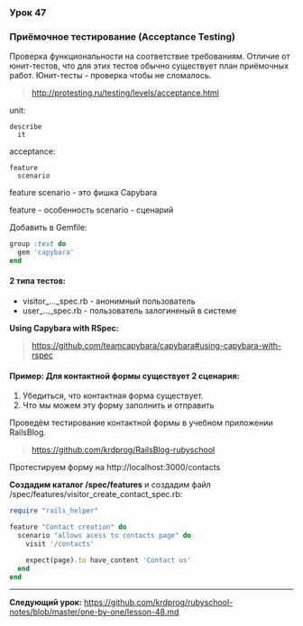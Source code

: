 ### Урок 47

### Приёмочное тестирование (Acceptance Testing)

Проверка функциональности на соответствие требованиям. Отличие от юнит-тестов, что для этих тестов обычно существует план приёмочных работ. Юнит-тесты - проверка чтобы не сломалось.

> http://protesting.ru/testing/levels/acceptance.html

unit:
```text
describe
  it
```

acceptance:
```text
feature
  scenario
```

feature scenario - это фишка Capybara

feature - особенность
scenario - сценарий

Добавить в Gemfile:

```ruby
group :test do
  gem 'capybara'
end
```

#### 2 типа тестов:

- visitor_..._spec.rb - анонимный пользователь
- user_..._spec.rb - пользователь залогиненый в системе

**Using Capybara with RSpec:**
> https://github.com/teamcapybara/capybara#using-capybara-with-rspec

#### Пример: Для контактной формы существует 2 сценария:

1. Убедиться, что контактная форма существует.
2. Что мы можем эту форму заполнить и отправить

Проведём тестирование контактной формы в учебном приложении RailsBlog.

> https://github.com/krdprog/RailsBlog-rubyschool

Протестируем форму на http://localhost:3000/contacts

**Создадим каталог /spec/features** и создадим файл /spec/features/visitor_create_contact_spec.rb:

```ruby
require "rails_helper"

feature "Contact creation" do
  scenario "allows acess to contacts page" do
    visit '/contacts'

    expect(page).to have_content 'Contact us'
  end
end
```




---
**Следующий урок:**  https://github.com/krdprog/rubyschool-notes/blob/master/one-by-one/lesson-48.md
